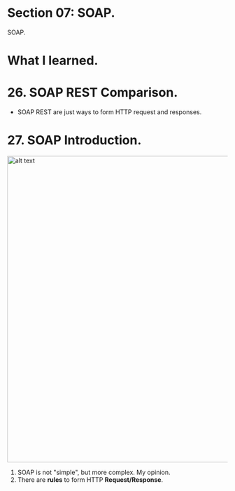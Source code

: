 # Section 07: SOAP.

SOAP.

# What I learned.

# 26. SOAP REST Comparison.

- SOAP REST are just ways to form HTTP request and responses.


# 27. SOAP Introduction.

 <img src="soap" alt="alt text" width="700"/>

1. SOAP is not "simple", but more complex. My opinion.
2. There are **rules** to form HTTP **Request/Response**.